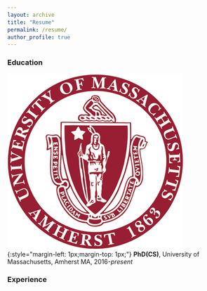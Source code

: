 ```yaml
---
layout: archive
title: "Resume"
permalink: /resume/
author_profile: true
---
```


### Education

![Some Title](images/umass.png){:style="margin-left: 1px;margin-top: 1px;"}
**PhD(CS)**, University of Massachusetts, Amherst MA, 2016-*present*



### Experience
